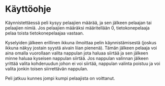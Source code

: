 # Käyttöohje

Käynnistettäessä peli kysyy pelaajien määrää, ja sen jälkeen pelaajan tai 
pelaajien nimiä. Jos pelaajien määräksi määritellään 0, tietokonepelaaja 
pelaa toista tietokonepelaajaa vastaan.

Kyselyiden jälkeen erillinen ikkuna ilmoittaa pelin käynnistämisestä (joskus 
ikkuna näkyy jostain syystä aivain liian pienenä). Tämän jälkeen pelaaja voi 
aina omalla vuorollaan valita nappulan jota haluaa siirtää ja sen jälkeen 
minne haluaa kyseisen nappulan siirtää. Jos nappulan valinnan jälkeen yrittää 
valita kohderuudun johon ei voi siirtää, nappulan valinta poistuu ja voi 
valita jonkin toisen siirrettävän nappulan.

Peli jatkuu kunnes jompi kumpi pelaajista on voittanut.
